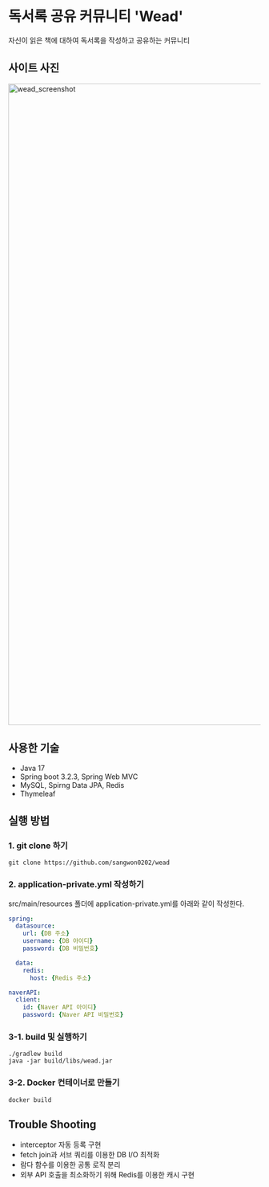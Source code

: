 # 독서록 공유 커뮤니티 'Wead'
자신이 읽은 책에 대하여 독서록을 작성하고 공유하는 커뮤니티

## 사이트 사진
<img width="1278" alt="wead_screenshot" src="https://github.com/sangwon0202/wead/assets/146148180/0932ab0a-5aea-4680-baad-3f728a3973f5"></img>

## 사용한 기술
* Java 17
* Spring boot 3.2.3, Spring Web MVC
* MySQL, Spirng Data JPA, Redis
* Thymeleaf

## 실행 방법

### 1. git clone 하기
```
git clone https://github.com/sangwon0202/wead
```
### 2. application-private.yml 작성하기
src/main/resources 폴더에 application-private.yml를 아래와 같이 작성한다.
```yml
spring:
  datasource:
    url: {DB 주소}
    username: {DB 아이디}
    password: {DB 비밀번호}

  data:
    redis:
      host: {Redis 주소}

naverAPI:
  client:
    id: {Naver API 아이디}
    password: {Naver API 비밀번호}
```
### 3-1. build 및 실행하기
```
./gradlew build
java -jar build/libs/wead.jar
```
### 3-2. Docker 컨테이너로 만들기
```
docker build
```

## Trouble Shooting
* interceptor 자동 등록 구현
* fetch join과 서브 쿼리를 이용한 DB I/O 최적화
* 람다 함수를 이용한 공통 로직 분리
* 외부 API 호출을 최소화하기 위해 Redis를 이용한 캐시 구현







  

  
  
  

